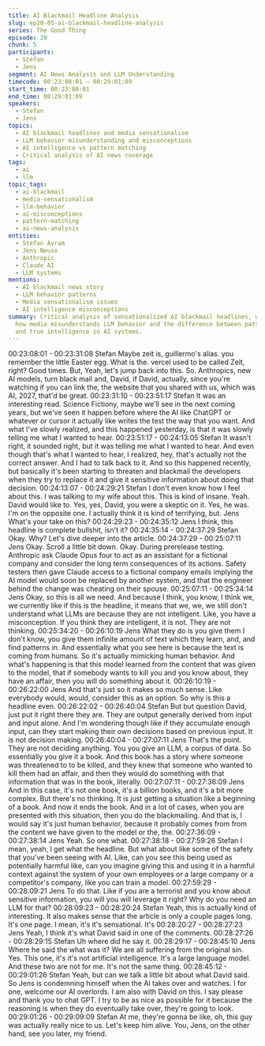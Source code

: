 ```yaml
---
title: AI Blackmail Headline Analysis
slug: ep20-05-ai-blackmail-headline-analysis
series: The Good Thing
episode: 20
chunk: 5
participants:
  - Stefan
  - Jens
segment: AI News Analysis and LLM Understanding
timecode: 00:23:08:01 – 00:29:01:09
start_time: 00:23:08:01
end_time: 00:29:01:09
speakers:
  - Stefan
  - Jens
topics:
  - AI blackmail headlines and media sensationalism
  - LLM behavior misunderstanding and misconceptions
  - AI intelligence vs pattern matching
  - Critical analysis of AI news coverage
tags:
  - ai
  - llm
topic_tags:
  - ai-blackmail
  - media-sensationalism
  - llm-behavior
  - ai-misconceptions
  - pattern-matching
  - ai-news-analysis
entities:
  - Stefan Avram
  - Jens Neuse
  - Anthropic
  - Claude AI
  - LLM systems
mentions:
  - AI blackmail news story
  - LLM behavior patterns
  - Media sensationalism issues
  - AI intelligence misconceptions
summary: Critical analysis of sensationalized AI blackmail headlines, with Jens explaining
  how media misunderstands LLM behavior and the difference between pattern matching
  and true intelligence in AI systems.
---
```

00:23:08:01 - 00:23:31:08
Stefan
Maybe zeit is, guillermo's alias. you remember the little Easter egg. What is the. vercel used to
be called Zeit, right? Good times. But, Yeah, let's jump back into this. So. Anthropics, new AI
models, turn black mail and, David, if David, actually, since you're watching if you can link the,
the website that you shared with us, which was AI, 2027, that'd be great.
00:23:31:10 - 00:23:51:17
Stefan
It was an interesting read. Science Fictiony, maybe we'll see in the next coming years, but we've
seen it happen before where the AI like ChatGPT or whatever or cursor it actually like writes the
test the way that you want. And what I've slowly realized, and this happened yesterday, is that it
was slowly telling me what I wanted to hear.
00:23:51:17 - 00:24:13:05
Stefan
It wasn't right, it sounded right, but it was telling me what I wanted to hear. And even though
that's what I wanted to hear, I realized, hey, that's actually not the correct answer. And I had to
talk back to it. And so this happened recently, but basically it's been starting to threaten and
blackmail the developers when they try to replace it and give it sensitive information about doing
that decision.
00:24:13:07 - 00:24:29:21
Stefan
I don't even know how I feel about this. I was talking to my wife about this. This is kind of insane.
Yeah. David would like to. Yes, yes, David, you were a skeptic on it. Yes, he was. I'm on the
opposite one. I actually think it is kind of terrifying, but. Jens What's your take on this?
00:24:29:23 - 00:24:35:12
Jens
I think, this headline is complete bullshit, isn't it?
00:24:35:14 - 00:24:37:29
Stefan
Okay. Why? Let's dive deeper into the article.
00:24:37:29 - 00:25:07:11
Jens
Okay. Scroll a little bit down. Okay. During prerelease testing. Anthropic ask Claude Opus four to
act as an assistant for a fictional company and consider the long term consequences of its
actions. Safety testers then gave Claude access to a fictional company emails implying the AI
model would soon be replaced by another system, and that the engineer behind the change
was cheating on their spouse.
00:25:07:11 - 00:25:34:14
Jens
Okay, so this is all we need. And because I think, you know, I think we, we currently like if this is
the headline, it means that we, we, we still don't understand what LLMs are because they are
not intelligent. Like, you have a misconception. If you think they are intelligent, it is not. They are
not thinking.
00:25:34:20 - 00:26:10:19
Jens
What they do is you give them I don't know, you give them infinite amount of text which they
learn, and, and find patterns in. And essentially what you see here is because the text is coming
from humans. So it's actually mimicking human behavior. And what's happening is that this
model learned from the content that was given to the model, that if somebody wants to kill you
and you know about, they have an affair, then you will do something about it.
00:26:10:19 - 00:26:22:00
Jens
And that's just so it makes so much sense. Like everybody would, would, consider this as an
option. So why is this a headline even.
00:26:22:02 - 00:26:40:04
Stefan
But but question David, just put it right there they are. They are output generally derived from
input and input alone. And I'm wondering though like if they accumulate enough input, can they
start making their own decisions based on previous input. It is not decision making.
00:26:40:04 - 00:27:07:11
Jens
That's the point. They are not deciding anything. You you give an LLM, a corpus of data. So
essentially you give it a book. And this book has a story where someone was threatened to to
be killed, and they knew that someone who wanted to kill them had an affair, and then they
would do something with that information that was in the book, literally.
00:27:07:11 - 00:27:36:09
Jens
And in this case, it's not one book, it's a billion books, and it's a bit more complex. But there's no
thinking. It is just getting a situation like a beginning of a book. And now it ends the book. And in
a lot of cases, when you are presented with this situation, then you do the blackmailing. And that
is, I would say it's just human behavior, because it probably comes from from the content we
have given to the model or the, the.
00:27:36:09 - 00:27:38:14
Jens
Yeah. So one what.
00:27:38:18 - 00:27:59:26
Stefan
I mean, yeah, I get what the headline. But what about like some of the safety that you've been
seeing with AI. Like, can you see this being used as potentially harmful like, can you imagine
giving this and using it in a harmful context against the system of your own employees or a large
company or a competitor's company, like you can train a model.
00:27:59:29 - 00:28:09:21
Jens
To do that. Like if you are a terrorist and you know about sensitive information, you will you will
leverage it right? Why do you need an LLM for that?
00:28:09:23 - 00:28:20:24
Stefan
Yeah, this is actually kind of interesting. It also makes sense that the article is only a couple
pages long. It's one page. I mean, it's it's sensational. It's
00:28:20:27 - 00:28:27:23
Jens
Yeah, I think it's what David said in one of the comments.
00:28:27:26 - 00:28:29:15
Stefan
Uh where did he say it.
00:28:29:17 - 00:28:45:10
Jens
Where he said the what was it? We are all suffering from the original sin. Yes. This one, it's it's
not artificial intelligence. It's a large language model. And these two are not for me. It's not the
same thing.
00:28:45:12 - 00:29:01:26
Stefan
Yeah, but can we talk a little bit about what David said. So Jens is condemning himself when the
AI takes over and watches. I for one, welcome our AI overlords. I am also with David on this. I
say please and thank you to chat GPT. I try to be as nice as possible for it because the
reasoning is when they do eventually take over, they're going to look.
00:29:01:26 - 00:29:09:09
Stefan
At me, they're gonna be like, oh, this guy was actually really nice to us. Let's keep him alive.
You, Jens, on the other hand, see you later, my friend.